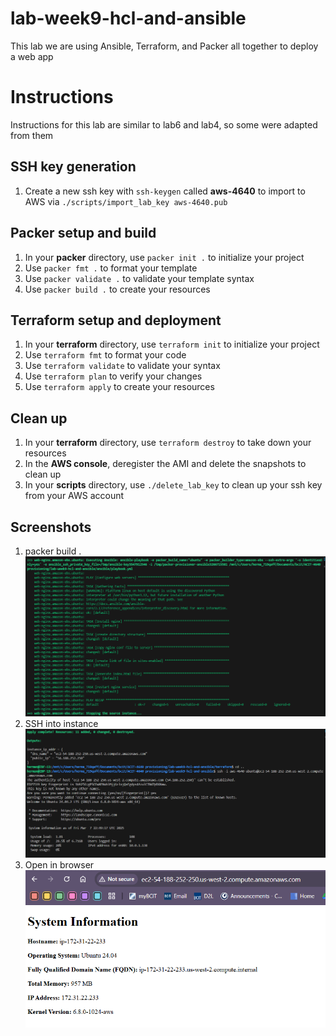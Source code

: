# lab-week9-hcl-and-ansible

This lab we are using Ansible, Terraform, and Packer all together to deploy a web app

# Instructions
Instructions for this lab are similar to lab6 and lab4, so some were adapted from them

## SSH key generation
1. Create a new ssh key with `ssh-keygen` called **aws-4640** to import to AWS via `./scripts/import_lab_key aws-4640.pub` 

## Packer setup and build
1. In your **packer** directory, use `packer init .` to initialize your project
1. Use `packer fmt .` to format your template
1. Use `packer validate .` to validate your template syntax
1. Use `packer build .` to create your resources

## Terraform setup and deployment
1. In your **terraform** directory, use `terraform init` to initialize your project
1. Use `terraform fmt` to format your code
1. Use `terraform validate` to validate your syntax 
1. Use `terraform plan` to verify your changes
1. Use `terraform apply` to create your resources

## Clean up
1. In your **terraform** directory, use `terraform destroy` to take down your resources
1. In the **AWS console**, deregister the AMI and delete the snapshots to clean up
1. In your **scripts** directory, use `./delete_lab_key` to clean up your ssh key from your AWS account 

## Screenshots
1. packer build .
![alt text](image-2.png)
1. SSH into instance
![alt text](image.png)
1. Open in browser
![alt text](image-1.png)